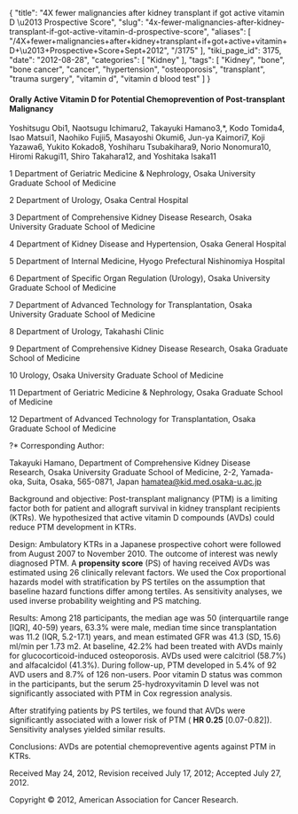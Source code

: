 {
    "title": "4X fewer malignancies after kidney transplant if got active vitamin D \u2013 Prospective Score",
    "slug": "4x-fewer-malignancies-after-kidney-transplant-if-got-active-vitamin-d-prospective-score",
    "aliases": [
        "/4X+fewer+malignancies+after+kidney+transplant+if+got+active+vitamin+D+\u2013+Prospective+Score+Sept+2012",
        "/3175"
    ],
    "tiki_page_id": 3175,
    "date": "2012-08-28",
    "categories": [
        "Kidney"
    ],
    "tags": [
        "Kidney",
        "bone",
        "bone cancer",
        "cancer",
        "hypertension",
        "osteoporosis",
        "transplant",
        "trauma surgery",
        "vitamin d",
        "vitamin d blood test"
    ]
}


#### Orally Active Vitamin D for Potential Chemoprevention of Post-transplant Malignancy

Yoshitsugu Obi1, Naotsugu Ichimaru2, Takayuki Hamano3,*, Kodo Tomida4, Isao Matsui1, Naohiko Fujii5, Masayoshi Okumi6, Jun-ya Kaimori7, Koji Yazawa6, Yukito Kokado8, Yoshiharu Tsubakihara9, Norio Nonomura10, Hiromi Rakugi11, Shiro Takahara12, and Yoshitaka Isaka11

1 Department of Geriatric Medicine & Nephrology, Osaka University Graduate School of Medicine

2 Department of Urology, Osaka Central Hospital

3 Department of Comprehensive Kidney Disease Research, Osaka University Graduate School of Medicine

4 Department of Kidney Disease and Hypertension, Osaka General Hospital

5 Department of Internal Medicine, Hyogo Prefectural Nishinomiya Hospital

6 Department of Specific Organ Regulation (Urology), Osaka University Graduate School of Medicine

7 Department of Advanced Technology for Transplantation, Osaka University Graduate School of Medicine

8 Department of Urology, Takahashi Clinic

9 Department of Comprehensive Kidney Disease Research, Osaka Graduate School of Medicine

10 Urology, Osaka University Graduate School of Medicine

11 Department of Geriatric Medicine & Nephrology, Osaka Graduate School of Medicine

12 Department of Advanced Technology for Transplantation, Osaka Graduate School of Medicine

?* Corresponding Author:

Takayuki Hamano, Department of Comprehensive Kidney Disease Research, Osaka University Graduate School of Medicine, 2-2, Yamada-oka, Suita, Osaka, 565-0871, Japan hamatea@kid.med.osaka-u.ac.jp

Background and objective: Post-transplant malignancy (PTM) is a limiting factor both for patient and allograft survival in kidney transplant recipients (KTRs). We hypothesized that active vitamin D compounds (AVDs) could reduce PTM development in KTRs. 

Design: Ambulatory KTRs in a Japanese prospective cohort were followed from August 2007 to November 2010. The outcome of interest was newly diagnosed PTM. A  **propensity score**  (PS) of having received AVDs was estimated using 26 clinically relevant factors. We used the Cox proportional hazards model with stratification by PS tertiles on the assumption that baseline hazard functions differ among tertiles. As sensitivity analyses, we used inverse probability weighting and PS matching. 

Results: Among 218 participants, the median age was 50 (interquartile range <span>[IQR]</span>, 40-59) years, 63.3% were male, median time since transplantation was 11.2 (IQR, 5.2-17.1) years, and mean estimated GFR was 41.3 (SD, 15.6) ml/min per 1.73 m2. At baseline, 42.2% had been treated with AVDs mainly for glucocorticoid-induced osteoporosis. AVDs used were calcitriol (58.7%) and alfacalcidol (41.3%). During follow-up, PTM developed in 5.4% of 92 AVD users and 8.7% of 126 non-users. Poor vitamin D status was common in the participants, but the serum 25-hydroxyvitamin D level was not significantly associated with PTM in Cox regression analysis. 

After stratifying patients by PS tertiles, we found that AVDs were significantly associated with a lower risk of PTM ( **HR 0.25**  <span>[0.07-0.82]</span>). Sensitivity analyses yielded similar results. 

Conclusions: AVDs are potential chemopreventive agents against PTM in KTRs.

Received May 24, 2012, Revision received July 17, 2012; Accepted July 27, 2012.

Copyright © 2012, American Association for Cancer Research.